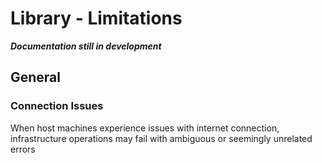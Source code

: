 # Library - Limitations

***Documentation still in development***

## General

### Connection Issues

When host machines experience issues with internet connection, infrastructure operations may fail with ambiguous or seemingly unrelated errors
